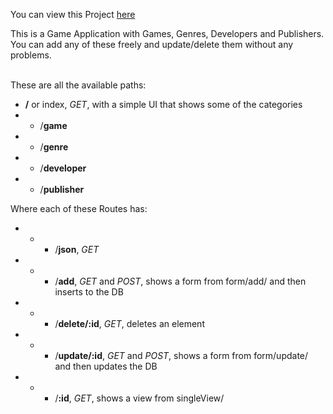You can view this Project [here](https://inventory-application-s52e.onrender.com/)

This is a Game Application with Games, Genres, Developers and Publishers.
</br>
You can add any of these freely and update/delete them without any problems.
</br>
</br>

These are all the available paths:
-   **/** or index, *GET*, with a simple UI that shows some of the categories
-   -   /**game**
-   -   /**genre**
-   -   /**developer**
-   -   /**publisher**

Where each of these Routes has:
-   -   -   /**json**, *GET*
-   -   -   /**add**, *GET* and *POST*, shows a form from form/add/ and then inserts to the DB
-   -   -   /**delete/:id**, *GET*, deletes an element
-   -   -   /**update/:id**, *GET* and *POST*, shows a form from form/update/ and then updates the DB
-   -   -   /**:id**, *GET*, shows a view from singleView/